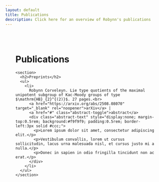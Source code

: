 ```yaml
---
layout: default
title: Publications
description: Click here for an overview of Robynn's publications
---
```


  <main style="max-width:800px; margin:auto; padding:2rem;">
    <h1>Publications</h1>

    <section>
      <h2>Preprints</h2>
      <ul>
        <li>
          Robynn Corveleyn. Lie type quotients of the maximal unipotent subgroup of Kac-Moody groups of type $\mathrm{HB}_{2}^{(2)}$. 27 pages.<br>
          <a href="https://arxiv.org/abs/2508.08070" target="_blank" rel="noopener">arXiv</a> |
          <a href="#" class="abstract-toggle">abstract</a>
          <div class="abstract-text" style="display:none; margin-top:0.5rem; background:#f9f9f9; padding:0.5rem; border-left:3px solid #ccc;">
            <p>Lorem ipsum dolor sit amet, consectetur adipiscing elit.</p>
            <p>Vestibulum convallis, lorem ut cursus sollicitudin, lacus urna malesuada nisl, et cursus justo mi a nulla.</p>
            <p>Donec in sapien in odio fringilla tincidunt non ac erat.</p>
          </div>
        </li>
      </ul>
    </section>
  </main>


